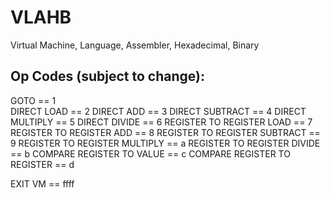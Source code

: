 # VLAHB
Virtual Machine, Language, Assembler, Hexadecimal, Binary


## Op Codes (subject to change):
GOTO == 1 <br>
DIRECT LOAD == 2
DIRECT ADD == 3
DIRECT SUBTRACT == 4
DIRECT MULTIPLY == 5
DIRECT DIVIDE == 6
REGISTER TO REGISTER LOAD == 7
REGISTER TO REGISTER ADD == 8
REGISTER TO REGISTER SUBTRACT == 9
REGISTER TO REGISTER MULTIPLY == a
REGISTER TO REGISTER DIVIDE == b
COMPARE REGISTER TO VALUE  == c
COMPARE REGISTER TO REGISTER == d

EXIT VM == ffff
